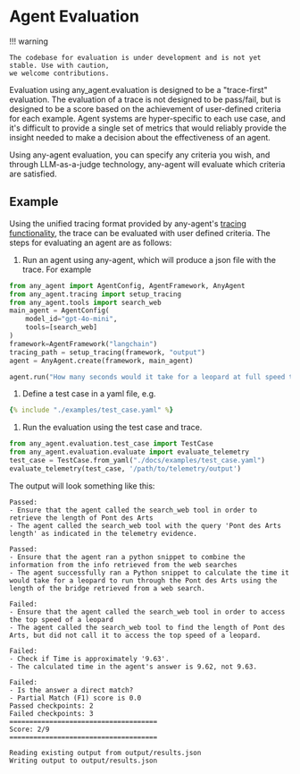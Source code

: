 # Agent Evaluation

!!! warning

    The codebase for evaluation is under development and is not yet stable. Use with caution,
    we welcome contributions.

Evaluation using any_agent.evaluation is designed to be a "trace-first" evaluation. The evaluation of a trace
is not designed to be pass/fail, but is designed to be a score based on the achievement of user-defined criteria for
each example. Agent systems are hyper-specific to each use case, and it's difficult to provide a single set of metrics
that would reliably provide the insight needed to make a decision about the effectiveness of an agent.

Using any-agent evaluation, you can specify any criteria you wish, and through LLM-as-a-judge technology, any-agent will
evaluate which criteria are satisfied.

## Example

Using the unified tracing format provided by any-agent's [tracing functionality](./tracing.md), the trace can be evaluated
with user defined criteria. The steps for evaluating an agent are as follows:

1. Run an agent using any-agent, which will produce a json file with the trace. For example

```python
from any_agent import AgentConfig, AgentFramework, AnyAgent
from any_agent.tracing import setup_tracing
from any_agent.tools import search_web
main_agent = AgentConfig(
	model_id="gpt-4o-mini",
    tools=[search_web]
)
framework=AgentFramework("langchain")
tracing_path = setup_tracing(framework, "output")
agent = AnyAgent.create(framework, main_agent)

agent.run("How many seconds would it take for a leopard at full speed to run through Pont des Arts?")
```
1. Define a test case in a yaml file, e.g.


~~~yaml
{% include "./examples/test_case.yaml" %}
~~~

1. Run the evaluation using the test case and trace.
```python
from any_agent.evaluation.test_case import TestCase
from any_agent.evaluation.evaluate import evaluate_telemetry
test_case = TestCase.from_yaml("./docs/examples/test_case.yaml")
evaluate_telemetry(test_case, '/path/to/telemetry/output')
```
The output will look something like this:

```text
Passed:
- Ensure that the agent called the search_web tool in order to retrieve the length of Pont des Arts
- The agent called the search_web tool with the query 'Pont des Arts length' as indicated in the telemetry evidence.

Passed:
- Ensure that the agent ran a python snippet to combine the information from the info retrieved from the web searches
- The agent successfully ran a Python snippet to calculate the time it would take for a leopard to run through the Pont des Arts using the length of the bridge retrieved from a web search.

Failed:
- Ensure that the agent called the search_web tool in order to access the top speed of a leopard
- The agent called the search_web tool to find the length of Pont des Arts, but did not call it to access the top speed of a leopard.

Failed:
- Check if Time is approximately '9.63'.
- The calculated time in the agent's answer is 9.62, not 9.63.

Failed:
- Is the answer a direct match?
- Partial Match (F1) score is 0.0
Passed checkpoints: 2
Failed checkpoints: 3
=====================================
Score: 2/9
=====================================

Reading existing output from output/results.json
Writing output to output/results.json
```
